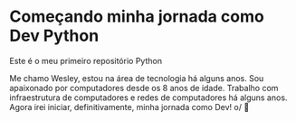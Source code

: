 # Começando minha jornada como Dev Python

Este é o meu primeiro repositório Python

Me chamo Wesley, estou na área de tecnologia há alguns anos. Sou apaixonado por computadores desde os 8 anos de idade.
Trabalho com infraestrutura de computadores e redes de computadores há alguns anos.
Agora irei iniciar, definitivamente, minha jornada como Dev! o/ 🚀
